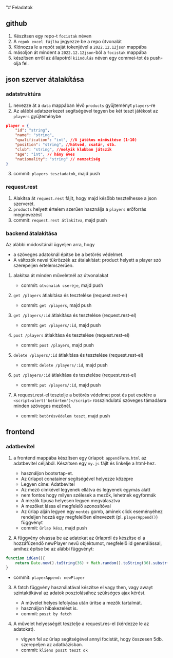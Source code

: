 "# Feladatok
## github
1. Készítsen egy repo-t `focistak` néven
2. A `repok excel fájlba` jegyezze be a repo útvonalát
3. Klónozza le a repót saját tokenjével a `2022.12.12json` mappába
4. másoljon át mindent a `2022.12.12json`-ból a `focistak` mappába
5. készítsen erről az állapotról `kiindulás` néven egy commei-tot és push-olja fel.

## json szerver átalakítása
### adatstruktúra
1. nevezze át a `data` mappában lévő `products` gyűjteményt `players`-re
2. Az alábbi adatszerkezet segítségével tegyen be két teszt játékost az `players` gyűjteménybe
```json
player = {
    "id": "string", 
    "name": "string",
    "qualification": "int", //A játékos minősítése (1-10)
    "position": "string", //hátvéd, csatár, stb.
    "club": "string", //melyik klubban játszik
    "age": "int", // hány éves
    "nationality": "string" // nemzetiség
}
```
3. commit: `players tesztadatok`, majd push

### request.rest
1. Alakítsa át `request.rest` fájlt, hogy majd később tesztelhesse a json szerverét. 
2. `products` helyett értelem szerűen használja a `players` erőforrás megnevezést
3. commit: `request.rest átlakítva`, majd push

### backend átalakítása
Az alábbi módosítánál ügyeljen arra, hogy 
- a szöveges adatoknál építse be a betörés védelmet.
- A változók nevei tükrözzék az átalakítást: product helyett a player szó szerepeljen értelemszerűen.

1. alakítsa át minden műveletnél az útvonalakat
    - commit: `útvonalak cseréje`, majd push

2. `get /players` átlakítása és tesztelése (request.rest-el)
    - commit: `get /players`, majd push

3. `get /players/:id` átlakítása és tesztelése (request.rest-el)
    - commit: `get /players/:id`, majd push

4. `post /players` átlakítása és tesztelése (request.rest-el)
    - commit: `post /players`, majd push

5. `delete /players/:id` átlakítása és tesztelése (request.rest-el)
    - commit: `delete /players/:id`, majd push    

6. `put /players/:id` átlakítása és tesztelése (request.rest-el)
    - commit: `put /players/:id`, majd push

7. A request.rest-el tesztelje a betörés védelmet post és put esetére a `<script>alert('betörtem')</script>` rosszindulatú szöveges támadásra minden szöveges mezőnél.   
    - commit: `betörésvédelem teszt`, majd push

## frontend        
### adatbevitel
1. a frontend mappába készítsen egy űrlapot: `appendForm.html` az adatbevitel céljából. Készítsen egy `my.js` fájlt és linkelje a html-hez.
    - használjon bootsrtap-et.
    - Az űrlapot conatainer segítségével helyezze középre
    - Legyen címe: Adatbevitel
    - Az mező címkével legyenek ellátva és legyenek egymás alatt
    - nem fontos hogy milyen szélesek a mezők, lehetnek egyformák
    - A mezők típusa helyesen legyen megválasztva
    - A mezőket lássa el megfelelő azonosítóval
    - Az űrlap alján legyen egy `mentés` gomb, aminek click eseményéhez rendeljen hozzá egy megfelelően elnevezett (pl. `playerAppend()`) függvényt
    - commit: `űrlap kész`, majd push

2. A függvény olvassa be az adatokat az űrlapról és készítse el a hozzáfűzendő newPlayer nevű objektumot, megfelelő id generálással, amihez építse be az alábbi függvényt:
```js
function idGen(){
    return Date.now().toString(36) + Math.random().toString(36).substr(2);
}
```
- commit: `playerAppend: newPlayer` 

3. A fatch függvény használatával készítse el vagy then, vagy awayt szintaktikával az adatok posztolásához szükséges ajax kérést. 
    - A művelet helyes lefolyása után ürítse a mezők tartalmát.
    - használjon hibakezelést is.
    - commit: `poszt by fetch`

4. A művelet helyességét tesztelje a request.res-el (kérdezze le az adatokat).
    - vigyen fel az űrlap segítségével annyi focistát, hogy összesen 5db. szerepeljen az adatbázisban.
    - commit: `kliens poszt teszt ok`

